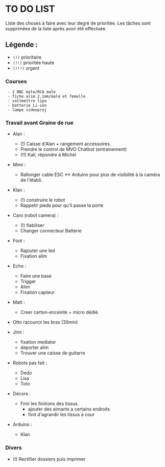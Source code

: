 # TO DO LIST


Liste des choses à faire avec leur degré de prioritée. Les tâches sont supprimées de la liste après avoir été effectuée.

## Légende :

- `(!)` prioritaire
- `(!!)` prioritée haute
- `(!!!)` urgent


### Courses

     - 2 BNC male/RCA male
     - fiche alim 2,1mm/male et femelle
     - voltmettre lipo
     - batterie Li-ion
     - lampe videoproj

### Travail avant Graine de rue

- Alan :
    - (!) Caisse d'Alan + rangement accessoires.
    - Prendre le control de MVO Chatbot (entrainement)
    - (!!) Kali, répondre à Michel
- Mimi :
    - Rallonger cable ESC <-> Arduino pour plus de visibilité à la caméra de l'établi.
- Klan :
    - (!) construire le robot
    - Rappetir pieds pour qu'il passe la porte
- Caro (robot camera) :
    - (!) fiabiliser
    - Changer connecteur Batterie
- Foot :
    - Rajouter une led
    - Fixation alim
- Echo :
    - Faire une base 
    - Trigger
    - Alim
    - Fixation capteur
- Matt :
    - Creer carton-enceinte + micro dédié.
- Otto racourcir les bras (30min)
- Jimi :
    - fixation mediator
    - deporter alim
    - Trouver une caisse de guitarre
- Robots pas fait :
    - Dedo
    - Lisa
    - Toto

- Décors :
    - Finir les finitions des tissus.
        - ajouter des aimants a certains endroits
        - finit d'agrandir les tissus à cour
    
 - Arduino :
    - Klan

### Divers
- (!) Rectifier dossiers puis imprimer
